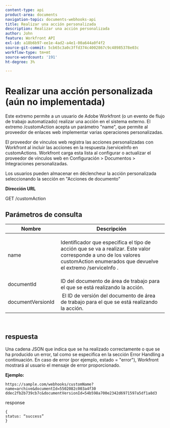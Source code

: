 ```yaml
---
content-type: api
product-area: documents
navigation-topic: documents-webhooks-api
title: Realizar una acción personalizada
description: Realizar una acción personalizada
author: John
feature: Workfront API
exl-id: a18b6b97-ee1e-4ad2-a4e1-00a644a0f4f2
source-git-commit: 5cb65c3a0c3ffd374c4002867c9c48985378e03c
workflow-type: tm+mt
source-wordcount: '191'
ht-degree: 3%

---
```



# Realizar una acción personalizada (aún no implementada)

Este extremo permite a un usuario de Adobe Workfront (o un evento de flujo de trabajo automatizado) realizar una acción en el sistema externo. El extremo /customAction acepta un parámetro &quot;name&quot;, que permite al proveedor de enlaces web implementar varias operaciones personalizadas.

El proveedor de vínculos web registra las acciones personalizadas con Workfront al incluir las acciones en la respuesta /serviceInfo en customActions. Workfront carga esta lista al configurar o actualizar el proveedor de vínculos web en Configuración > Documentos > Integraciones personalizadas.

Los usuarios pueden almacenar en déclencheur la acción personalizada seleccionando la sección en &quot;Acciones de documento&quot;

**Dirección URL**

GET /customAction

## Parámetros de consulta

<table style="table-layout:auto"> 
 <col> 
 <col> 
 <thead> 
  <tr> 
   <th>Nombre </th> 
   <th>Descripción</th> 
  </tr> 
 </thead> 
 <tbody> 
  <tr> 
   <td> <p>name</p> </td> 
   <td> <p>Identificador que especifica el tipo de acción que se va a realizar. Este valor corresponde a uno de los valores customAction enumerados que devuelve el extremo /serviceInfo .</p> </td> 
  </tr> 
  <tr> 
   <td>documentId </td> 
   <td>ID del documento de área de trabajo para el que se está realizando la acción.</td> 
  </tr> 
  <tr> 
   <td>documentVersionId </td> 
   <td> El ID de versión del documento de área de trabajo para el que se está realizando la acción.</td> 
  </tr> 
 </tbody> 
</table>

 

## respuesta

Una cadena JSON que indica que se ha realizado correctamente o que se ha producido un error, tal como se especifica en la sección Error Handling a continuación. En caso de error (por ejemplo, estado = &quot;error&quot;), Workfront mostrará al usuario el mensaje de error proporcionado.

**Ejemplo:**

```
https://sample.com/webhooks/customName?name=archive&documentId=5502082c003a4f30 ddec2fb2b739cb7c&documentVersionId=54b598a700e2342d6971597a5df1a8d3
```

response

```
{
status: “success”
}
```
